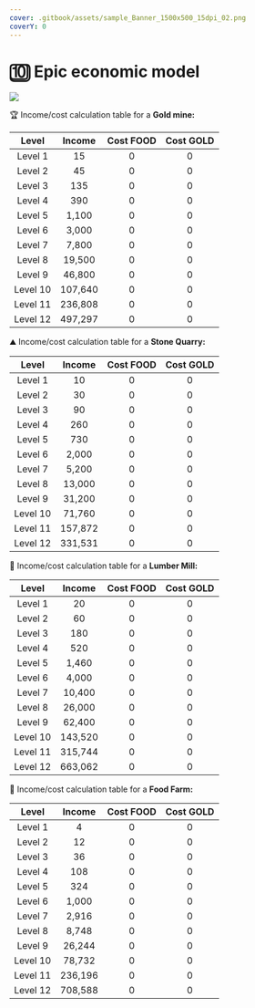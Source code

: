 ```yaml
---
cover: .gitbook/assets/sample_Banner_1500x500_15dpi_02.png
coverY: 0
---
```


# 🔟 Epic economic model

![](.gitbook/assets/gold\_mine\_epic.png)

🏆 Income/cost calculation table for a **Gold mine:**

|   Level  |  Income | Cost FOOD | Cost GOLD |
| :------: | :-----: | :-------: | :-------: |
|  Level 1 |    15   |     0     |     0     |
|  Level 2 |    45   |     0     |     0     |
|  Level 3 |   135   |     0     |     0     |
|  Level 4 |   390   |     0     |     0     |
|  Level 5 |  1,100  |     0     |     0     |
|  Level 6 |  3,000  |     0     |     0     |
|  Level 7 |  7,800  |     0     |     0     |
|  Level 8 |  19,500 |     0     |     0     |
|  Level 9 |  46,800 |     0     |     0     |
| Level 10 | 107,640 |     0     |     0     |
| Level 11 | 236,808 |     0     |     0     |
| Level 12 | 497,297 |     0     |     0     |

⛰️ Income/cost calculation table for a **Stone Quarry:**

|   Level  |  Income | Cost FOOD | Cost GOLD |
| :------: | :-----: | :-------: | :-------: |
|  Level 1 |    10   |     0     |     0     |
|  Level 2 |    30   |     0     |     0     |
|  Level 3 |    90   |     0     |     0     |
|  Level 4 |   260   |     0     |     0     |
|  Level 5 |   730   |     0     |     0     |
|  Level 6 |  2,000  |     0     |     0     |
|  Level 7 |  5,200  |     0     |     0     |
|  Level 8 |  13,000 |     0     |     0     |
|  Level 9 |  31,200 |     0     |     0     |
| Level 10 |  71,760 |     0     |     0     |
| Level 11 | 157,872 |     0     |     0     |
| Level 12 | 331,531 |     0     |     0     |

🌳 Income/cost calculation table for a **Lumber Mill:**

|   Level  |  Income | Cost FOOD | Cost GOLD |
| :------: | :-----: | :-------: | :-------: |
|  Level 1 |    20   |     0     |     0     |
|  Level 2 |    60   |     0     |     0     |
|  Level 3 |   180   |     0     |     0     |
|  Level 4 |   520   |     0     |     0     |
|  Level 5 |  1,460  |     0     |     0     |
|  Level 6 |  4,000  |     0     |     0     |
|  Level 7 |  10,400 |     0     |     0     |
|  Level 8 |  26,000 |     0     |     0     |
|  Level 9 |  62,400 |     0     |     0     |
| Level 10 | 143,520 |     0     |     0     |
| Level 11 | 315,744 |     0     |     0     |
| Level 12 | 663,062 |     0     |     0     |

🍔 Income/cost calculation table for a **Food Farm:**

|   Level  |  Income | Cost FOOD | Cost GOLD |
| :------: | :-----: | :-------: | :-------: |
|  Level 1 |    4    |     0     |     0     |
|  Level 2 |    12   |     0     |     0     |
|  Level 3 |    36   |     0     |     0     |
|  Level 4 |   108   |     0     |     0     |
|  Level 5 |   324   |     0     |     0     |
|  Level 6 |  1,000  |     0     |     0     |
|  Level 7 |  2,916  |     0     |     0     |
|  Level 8 |  8,748  |     0     |     0     |
|  Level 9 |  26,244 |     0     |     0     |
| Level 10 |  78,732 |     0     |     0     |
| Level 11 | 236,196 |     0     |     0     |
| Level 12 | 708,588 |     0     |     0     |
